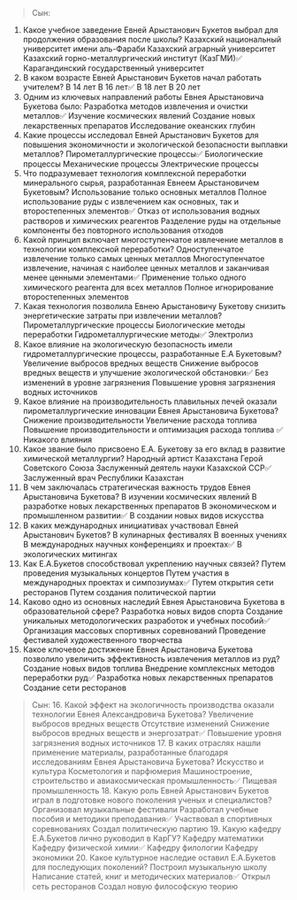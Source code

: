 > Сын:

1. Какое учебное заведение Евней Арыстанович Букетов выбрал для продолжения образования после школы?
   Казахский национальный университет имени аль-Фараби
   Казахский аграрный университет
   Казахский горно-металлургический институт (КазГМИ)✅
   Карагандинский государственный университет
2. В каком возрасте Евней Арыстанович Букетов начал работать учителем?
   В 14 лет
   В 16 лет✅
   В 18 лет
   В 20 лет
3. Одним из ключевых направлений работы Евнея Арыстановича Букетова было:
   Разработка методов извлечения и очистки металлов✅
   Изучение космических явлений
   Создание новых лекарственных препаратов
   Исследование океанских глубин
4. Какие процессы исследовал Евней Арыстанович Букетов для повышения экономичности и экологической безопасности выплавки металлов?
   Пирометаллургические процессы✅
   Биологические процессы
   Механические процессы
   Электрические процессы
5. Что подразумевает технология комплексной переработки минерального сырья, разработанная Евнеем Арыстановичем Букетовым?
   Использование только основных металлов
   Полное использование руды с извлечением как основных, так и второстепенных элементов✅
   Отказ от использования водных растворов и химических реагентов
   Разделение руды на отдельные компоненты без повторного использования отходов
6. Какой принцип включает многоступенчатое извлечение металлов в технологии комплексной переработки?
   Одноступенчатое извлечение только самых ценных металлов
   Многоступенчатое извлечение, начиная с наиболее ценных металлов и заканчивая менее ценными элементами✅
   Применение только одного химического реагента для всех металлов
   Полное игнорирование второстепенных элементов
7. Какая технология позволила Евнею Арыстановичу Букетову снизить энергетические затраты при извлечении металлов?
   Пирометаллургические процессы
   Биологические методы переработки
   Гидрометаллургические методы✅
   Электролиз
8. Какое влияние на экологическую безопасность имели гидрометаллургические процессы, разработанные Е.А Букетовым?
   Увеличение выбросов вредных веществ
   Снижение выбросов вредных веществ и улучшение экологической обстановки✅
   Без изменений в уровне загрязнения
   Повышение уровня загрязнения водных источников
9. Какое влияние на производительность плавильных печей оказали пирометаллургические инновации Евнея Арыстановича Букетова?
   Снижение производительности
   Увеличение расхода топлива
   Повышение производительности и оптимизация расхода топлива
   ✅
   Никакого влияния
10. Какое звание было присвоено Е.А. Букетову за его вклад в развитие химической металлургии?
    Народный артист Казахстана
    Герой Советского Союза
    Заслуженный деятель науки Казахской ССР✅
    Заслуженный врач Республики Казахстан
11. В чем заключалась стратегическая важность трудов Евнея Арыстановича Букетова?
    В изучении космических явлений
    В разработке новых лекарственных препаратов
    В экономическом и промышленном развитии✅
    В создании новых видов искусства
12. В каких международных инициативах участвовал Евней Арыстанович Букетов?
    В кулинарных фестивалях
    В военных учениях
    В международных научных конференциях и проектах✅
    В экологических митингах
13. Как Е.А.Букетов способствовал укреплению научных связей?
    Путем проведения музыкальных концертов
    Путем участия в международных проектах и симпозиумах✅
    Путем открытия сети ресторанов
    Путем создания политической партии
14. Каково одно из основных наследий Евнея Арыстановича Букетова в образовательной сфере?
    Разработка новых видов спорта
    Создание уникальных методологических разработок и учебных пособий✅
    Организация массовых спортивных соревнований
    Проведение фестивалей художественного творчества
15. Какое ключевое достижение Евнея Арыстановича Букетова позволило увеличить эффективность извлечения металлов из руд?
    Создание новых видов топлива
    Внедрение комплексных методов переработки руд✅
    Разработка новых лекарственных препаратов
    Создание сети ресторанов

> Сын: 16. Какой эффект на экологичность производства оказали технологии Евнея Александровича Букетова?
> Увеличение выбросов вредных веществ
> Отсутствие изменений
> Снижение выбросов вредных веществ и энергозатрат✅
> Повышение уровня загрязнения водных источников 17. В каких отраслях нашли применение материалы, разработанные благодаря исследованиям Евнея Арыстановича Букетова?
> Искусство и культура
> Косметология и парфюмерия
> Машиностроение, строительство и авиакосмическая промышленность✅
> Пищевая промышленность 18. Какую роль Евней Арыстанович Букетов играл в подготовке нового поколения ученых и специалистов?
> Организовал музыкальные фестивали
> Разработал учебные пособия и методики преподавания✅
> Участвовал в спортивных соревнованиях
> Создал политическую партию 19. Какую кафедру Е.А.Букетов лично руководил в КарГУ?
> Кафедру математики
> Кафедру физической химии✅
> Кафедру филологии
> Кафедру экономики 20. Какое культурное наследие оставил Е.А.Букетов для последующих поколений?
> Построил музыкальную школу
> Написание статей, книг и методических материалов✅
> Открыл сеть ресторанов
> Создал новую философскую теорию
